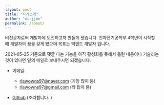 ```yaml
---
layout: post
title: "자기소개"
author: "xi-jjun"
permalink: /about/
---
```


비전공자로써 개발자에 도전하고자 만들게 됐습니다. 전자전기공학부 4학년이 시작할 때 개발자의 꿈을 갖게 됐으며 목표는 백엔드 개발자 입니다.

2021-05-25 기준으로 댓글 다는 기능을 아직 활성화를 못해서 틀린 내용이나 거슬리는 것이 있다면 밑의 메일로 보내주시면 되겠습니다.

* 이메일 
  * rlawowns97@naver.com (가장 많이 봄)
  * rlawowns97@gmail.com (꽤 많이 봄)

* [Github](https://github.com/xi-jjun) (초라합니다..)



